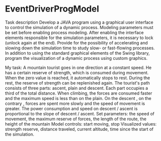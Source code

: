 # EventDriverProgModel

Task description
Develop a JAVA program using a graphical user
interface to control the simulation of a dynamic process.
Modeling parameters must be set before enabling process modeling.
After enabling the interface elements responsible for the simulation parameters, it is necessary
to lock (unlock again at the end).
Provide for the possibility of accelerating and slowing down the simulation time to
study slow- or fast-flowing processes.
In addition to using the standard graphical elements of the Swing library,
program the visualization of a dynamic process using custom
graphics.

My task: A mountain tourist goes in one direction at a constant speed. He has
a certain reserve of strength, which is consumed during movement. When the zero
value is reached, it automatically stops to rest. During the rest, the reserve of strength can
be replenished again. The tourist's path consists of three parts: ascent, plain and descent. Each part
occupies a third of the total distance. When climbing, the forces are consumed faster and the maximum
speed is less than on the plain. On the descent , on the contrary , forces are spent more slowly and
the speed of movement is greater. The power consumption and speed on descent / ascent is proportional
to the slope of descent / ascent.
Set parameters: the speed of movement, the maximum reserve of forces, the length of the route,
the height of the mountain
Model controls: start moving, stop
Visualized values: strength reserve, distance traveled, current altitude, time
since the start of the simulation.
